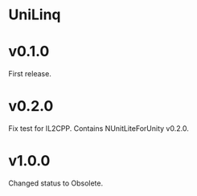 # UniLinq

# v0.1.0
First release.

# v0.2.0
Fix test for IL2CPP.
Contains NUnitLiteForUnity v0.2.0.

# v1.0.0
Changed status to Obsolete.
